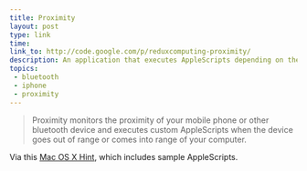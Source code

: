 ```yaml
---
title: Proximity
layout: post
type: link
time: 
link_to: http://code.google.com/p/reduxcomputing-proximity/
description: An application that executes AppleScripts depending on the proximity of your Bluetooth device.
topics:
 - bluetooth
 - iphone
 - proximity
---
```

> Proximity monitors the proximity of your mobile phone or other bluetooth device and executes custom AppleScripts when the device goes out of range or comes into range of your computer.

Via this [Mac OS X Hint](http://www.macosxhints.com/article.php?story=20091221173111783), which includes sample AppleScripts. 